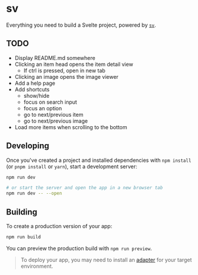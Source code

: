 # sv

Everything you need to build a Svelte project, powered by [`sv`](https://github.com/sveltejs/cli).

## TODO

- Display README.md somewhere
- Clicking an item head opens the item detail view
    - If ctrl is pressed, open in new tab
- Clicking an image opens the image viewer
- Add a help page
- Add shortcuts
  - show/hide
  - focus on search input
  - focus an option
  - go to next/previous item
  - go to next/previous image
- Load more items when scrolling to the bottom


## Developing

Once you've created a project and installed dependencies with `npm install` (or `pnpm install` or `yarn`), start a development server:

```bash
npm run dev

# or start the server and open the app in a new browser tab
npm run dev -- --open
```

## Building

To create a production version of your app:

```bash
npm run build
```

You can preview the production build with `npm run preview`.

> To deploy your app, you may need to install an [adapter](https://svelte.dev/docs/kit/adapters) for your target environment.
